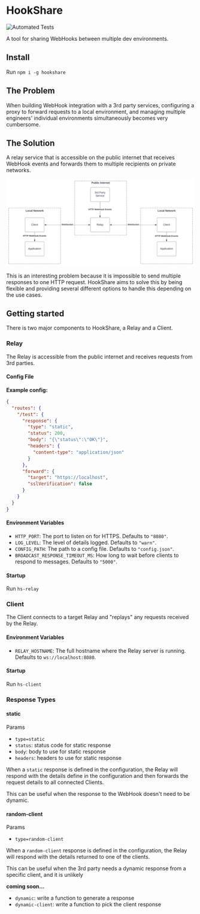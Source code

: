 # HookShare

![Automated Tests](https://github.com/imaustink/hookshare/actions/workflows/build.yml/badge.svg)

A tool for sharing WebHooks between multiple dev environments.

## Install

Run `npm i -g hookshare`

## The Problem

When building WebHook integration with a 3rd party services, configuring a proxy to forward requests to a local environment, and managing multiple engineers' individual environments simultaneously becomes very cumbersome.

## The Solution

A relay service that is accessible on the public internet that receives WebHook events and forwards them to multiple recipients on private networks.

![HookShare architecture](./architecture.svg)

This is an interesting problem because it is impossible to send multiple responses to one HTTP request. HookShare aims to solve this by being flexible and providing several different options to handle this depending on the use cases.

## Getting started

There is two major components to HookShare, a Relay and a Client.

### Relay

The Relay is accessible from the public internet and receives requests from 3rd parties.

#### Config File

**Example config:**

```json
{
  "routes": {
    "/test": {
      "response": {
        "type": "static",
        "status": 200,
        "body": "{\"status\":\"OK\"}",
        "headers": {
          "content-type": "application/json"
        }
      },
      "forward": {
        "target": "https://localhost",
        "sslVerification": false
      }
    }
  }
}
```

#### Environment Variables

- `HTTP_PORT`: The port to listen on for HTTPS. Defaults to `"8080"`.
- `LOG_LEVEL`: The level of details logged. Defaults to `"warn"`.
- `CONFIG_PATH`: The path to a config file. Defaults to `"config.json"`.
- `BROADCAST_RESPONSE_TIMEOUT_MS`: How long to wait before clients to respond to messages. Defaults to `"5000"`.

#### Startup

Run `hs-relay`

### Client

The Client connects to a target Relay and "replays" any requests received by the Relay.

#### Environment Variables

- `RELAY_HOSTNAME`: The full hostname where the Relay server is running. Defaults to `ws://localhost:8080`.

#### Startup

Run `hs-client`

### Response Types

#### static

Params

- `type=static`
- `status`: status code for static response
- `body`: body to use for static response
- `headers`: headers to use for static response

When a `static` response is defined in the configuration, the Relay will respond with the details define in the configuration and then forwards the request details to all connected Clients.

This can be useful when the response to the WebHook doesn't need to be dynamic.

#### random-client

Params

- `type=random-client`

When a `random-client` response is defined in the configuration, the Relay will respond with the details returned to one of the clients.

This can be useful when the 3rd party needs a dynamic response from a specific client, and it is unlikely

**coming soon...**

- `dynamic`: write a function to generate a response
- `dynamic-client`: write a function to pick the client response
